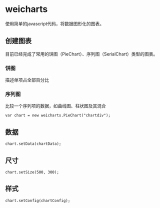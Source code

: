 # weicharts

使用简单的javascript代码，将数据图形化的图表。

## 创建图表

目前已经完成了常用的饼图（PieChart）、序列图（SerialChart）类型的图表。
### 饼图
描述单项占全部百分比
### 序列图
比较一个序列项的数据，如曲线图、柱状图及其混合

````
var chart = new weicharts.PieChart("chartdiv");
````

## 数据

````
chart.setData(chartData);
````

## 尺寸

````
chart.setSize(500, 300);
````


## 样式

````
chart.setConfig(chartConfig);
````


